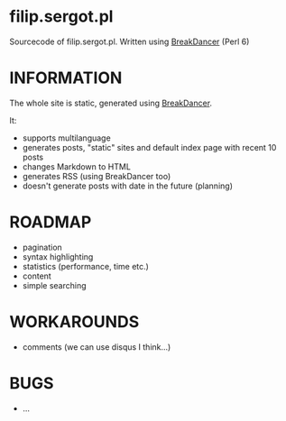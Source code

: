 filip.sergot.pl
================

Sourcecode of filip.sergot.pl. Written using [BreakDancer](https://github.com/sergot/BreakDancer) (Perl 6)

INFORMATION
================

The whole site is static, generated using [BreakDancer](https://github.com/sergot/BreakDancer).

It:
- supports multilanguage
- generates posts, "static" sites and default index page with recent 10 posts
- changes Markdown to HTML
- generates RSS (using BreakDancer too)
- doesn't generate posts with date in the future (planning)

ROADMAP
================

- pagination
- syntax highlighting
- statistics (performance, time etc.)
- content
- simple searching


WORKAROUNDS
================

- comments (we can use disqus I think...)


BUGS
================

- ...
